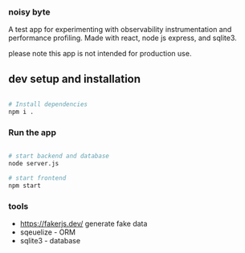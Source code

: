 ### noisy byte

A test app for experimenting with observability instrumentation and performance profiling. Made with react, node js express, and sqlite3.

please note this app is not intended for production use.


## dev setup and installation

```bash

# Install dependencies
npm i .


```

### Run the app

```bash

# start backend and database
node server.js

# start frontend
npm start

```


### tools 

- https://fakerjs.dev/  generate fake data
- sqeuelize - ORM
- sqlite3 - database
